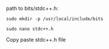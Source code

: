 path to bits/stdc++.h: 

`sudo mkdir -p /usr/local/include/bits`

`sudo nano stdc++.h`

Copy paste stdc++.h file
